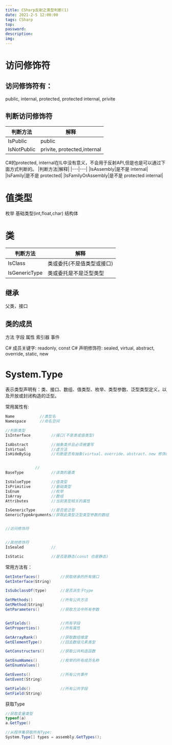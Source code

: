 ```yaml
---
title: CSharp反射之类型判断(1)
date: 2021-2-5 12:00:00
tags: CSharp
top:
password:
description: 
img:
---
```

# 访问修饰符
## 访问修饰符有：
public, internal, protected, protected internal, privite
## 判断访问修饰符
|判断方法|解释|
|---|---|
|IsPublic|public|
|IsNotPublic|privite, protected,internal|

C#的protected, internal在IL中没有意义，不会用于反射API,但是也是可以通过下面方式判断的。
|判断方法|解释|
|---|---|
|IsAssembly|是不是 internal|
|IsFamily|是不是 protected|
|IsFamilyOrAssembly|是不是 protected internal|

# 值类型
枚举
基础类型(int,float,char)
结构体

# 类
|判断方法|解释|
|---|---|
|IsClass|类或委托(不是值类型或接口)|
|IsGenericType|类或委托是不是泛型类型|
## 继承
父类，接口

## 类的成员
方法
字段
属性
索引器
事件




C# 成员关键字: readonly, const
C# 声明修饰符: sealed, virtual, abstract, override, static, new




# System.Type
表示类型声明有：类、接口、数组、值类型、枚举、类型参数、泛型类型定义，以及开放或封闭构造的泛型。

常用属性有:
```csharp
Name           //类型名
Namespace      //命名空间

//判断类型
IsInterface         //接口(不是类或值类型)

IsAbstract          //抽象类并且必须被重写
IsVirtual           //虚方法
IsHideBySig         //判断是否有抽象(virtual、override、abstract、new 修饰的方法都是 true)


             //
BaseType            //该类的基类

IsValueType         //值类型
IsPrimitive         //基础类型
IsEnum              //枚举
IsArray             //数组
Attributes          //当前类型相关的属性

IsGenericType       //是否是泛型
GenericTypeArguments//获取此类型泛型类型参数的数组


//访问修饰符


//其他修饰符
IsSealed            //

IsStatic            //是否是静态(const 也是静态)
```
常用方法有：
```csharp
GetInterfaces()         //获取继承的所有接口
GetInterface(String)

IsSubclassOf(type)      //是否派生于type

GetMethods()            //所有公共方法
GetMethod(String)
GetParameters()         //获取方法中所有参数


GetFields()             //所有字段
GetProperties()         //所有属性

GetArrayRank()          //获取数组维度
GetElementType()        //回去数组元素类型

GetConstructors()       //获取公共构造函数

GetEnumNames()          //枚举的所有成员名称
GetEnumValues()

GetEvents()             //所有公共事件
GetEvent(String)

GetFields()             //所有公共字段
GetField(String)
```

获取Type
```csharp
//获取变量类型
typeof(a)
a.GetType()

//从程序集获取所有Type:
System.Type[] types = assembly.GetTypes();
```

